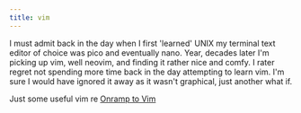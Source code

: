```yaml
---
title: vim
---
```


I must admit back in the day when I first 'learned' UNIX my terminal text editor of choice was pico and eventually nano. Year, decades later I'm picking up vim, well neovim, and finding it rather nice and comfy. I rater regret not spending more time back in the day attempting to learn vim. I'm sure I would have ignored it away as it wasn't graphical, just another what if.

Just some useful vim re
[Onramp to Vim](https://thoughtbot.com/upcase/onramp-to-vim)
